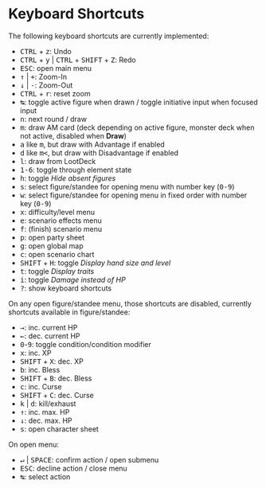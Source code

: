 # Keyboard Shortcuts

The following keyboard shortcuts are currently implemented:

- <kbd>CTRL</kbd> + <kbd>z</kbd>: Undo
- <kbd>CTRL</kbd> + <kbd>y</kbd> | <kbd>CTRL</kbd> + <kbd>SHIFT</kbd> + <kbd>Z</kbd>: Redo
- <kbd>ESC</kbd>: open main menu
- <kbd>↑</kbd> | <kbd>+</kbd>: Zoom-In
- <kbd>↓</kbd> | <kbd>-</kbd>: Zoom-Out
- <kbd>CTRL</kbd> + <kbd>r</kbd>: reset zoom
- <kbd>↹</kbd>: toggle active figure when drawn / toggle initiative input when focused input
- <kbd>n</kbd>: next round / draw
- <kbd>m</kbd>: draw AM card (deck depending on active figure, monster deck when not active, disabled when **Draw**)
- <kbd>a</kbd> like <kbd>m</kbd>, but draw with Advantage if enabled
- <kbd>d</kbd> like <kbd>m<</kbd>, but draw with Disadvantage if enabled
- <kbd>l</kbd>: draw from LootDeck
- <kbd>1-6</kbd>: toggle through element state
- <kbd>h</kbd>: toggle *Hide absent figures*
- <kbd>s</kbd>: select figure/standee for opening menu with number key (<kbd>0-9</kbd>)
- <kbd>w</kbd>: select figure/standee for opening menu in fixed order with number key (<kbd>0-9</kbd>)
- <kbd>x</kbd>: difficulty/level menu
- <kbd>e</kbd>: scenario effects menu
- <kbd>f</kbd>: (finish) scenario menu
- <kbd>p</kbd>: open party sheet
- <kbd>g</kbd>: open global map
- <kbd>c</kbd>: open scenario chart
- <kbd>SHIFT</kbd> + <kbd>H</kbd>: toggle *Display hand size and level*
- <kbd>t</kbd>: toggle *Display traits*
- <kbd>i</kbd>: toggle *Damage instead of HP*
- <kbd>?</kbd>: show keyboard shortcuts

On any open figure/standee menu, those shortcuts are disabled, currently shortcuts available in figure/standee:
- <kbd>→</kbd>: inc. current HP
- <kbd>←</kbd>: dec. current HP
- <kbd>0</kbd>-<kbd>9</kbd>: toggle condition/condition modifier
- <kbd>x</kbd>: inc. XP
- <kbd>SHIFT</kbd> + <kbd>X</kbd>: dec. XP
- <kbd>b</kbd>: inc. Bless
- <kbd>SHIFT</kbd> + <kbd>B</kbd>: dec. Bless
- <kbd>c</kbd>: inc. Curse
- <kbd>SHIFT</kbd> + <kbd>C</kbd>: dec. Curse
- <kbd>k</kbd> | <kbd>d</kbd>: kill/exhaust
- <kbd>↑</kbd>: inc. max. HP
- <kbd>↓</kbd>: dec. max. HP
- <kbd>s</kbd>: open character sheet

On open menu:
- <kbd>↵</kbd> | <kbd>SPACE</kbd>: confirm action / open submenu
- <kbd>ESC</kbd>: decline action / close menu
- <kbd>↹</kbd>: select action